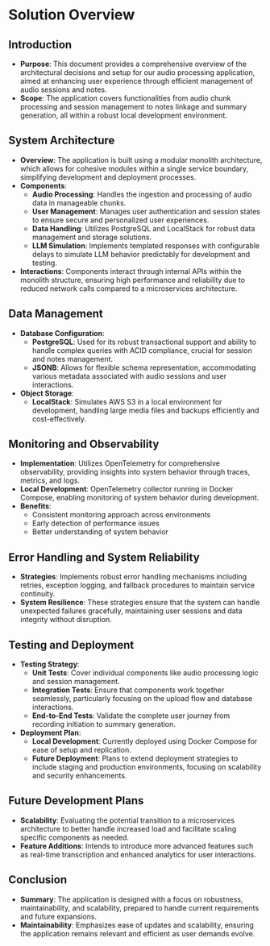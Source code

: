 # Solution Overview

## Introduction
- **Purpose**: This document provides a comprehensive overview of the architectural decisions and setup for our audio processing application, aimed at enhancing user experience through efficient management of audio sessions and notes.
- **Scope**: The application covers functionalities from audio chunk processing and session management to notes linkage and summary generation, all within a robust local development environment.

## System Architecture
- **Overview**: The application is built using a modular monolith architecture, which allows for cohesive modules within a single service boundary, simplifying development and deployment processes.
- **Components**:
  - **Audio Processing**: Handles the ingestion and processing of audio data in manageable chunks.
  - **User Management**: Manages user authentication and session states to ensure secure and personalized user experiences.
  - **Data Handling**: Utilizes PostgreSQL and LocalStack for robust data management and storage solutions.
  - **LLM Simulation**: Implements templated responses with configurable delays to simulate LLM behavior predictably for development and testing.
- **Interactions**: Components interact through internal APIs within the monolith structure, ensuring high performance and reliability due to reduced network calls compared to a microservices architecture.

## Data Management
- **Database Configuration**:
  - **PostgreSQL**: Used for its robust transactional support and ability to handle complex queries with ACID compliance, crucial for session and notes management.
  - **JSONB**: Allows for flexible schema representation, accommodating various metadata associated with audio sessions and user interactions.
- **Object Storage**:
  - **LocalStack**: Simulates AWS S3 in a local environment for development, handling large media files and backups efficiently and cost-effectively.

## Monitoring and Observability
- **Implementation**: Utilizes OpenTelemetry for comprehensive observability, providing insights into system behavior through traces, metrics, and logs.
- **Local Development**: OpenTelemetry collector running in Docker Compose, enabling monitoring of system behavior during development.
- **Benefits**: 
  - Consistent monitoring approach across environments
  - Early detection of performance issues
  - Better understanding of system behavior

## Error Handling and System Reliability
- **Strategies**: Implements robust error handling mechanisms including retries, exception logging, and fallback procedures to maintain service continuity.
- **System Resilience**: These strategies ensure that the system can handle unexpected failures gracefully, maintaining user sessions and data integrity without disruption.

## Testing and Deployment
- **Testing Strategy**:
  - **Unit Tests**: Cover individual components like audio processing logic and session management.
  - **Integration Tests**: Ensure that components work together seamlessly, particularly focusing on the upload flow and database interactions.
  - **End-to-End Tests**: Validate the complete user journey from recording initiation to summary generation.
- **Deployment Plan**:
  - **Local Development**: Currently deployed using Docker Compose for ease of setup and replication.
  - **Future Deployment**: Plans to extend deployment strategies to include staging and production environments, focusing on scalability and security enhancements.

## Future Development Plans
- **Scalability**: Evaluating the potential transition to a microservices architecture to better handle increased load and facilitate scaling specific components as needed.
- **Feature Additions**: Intends to introduce more advanced features such as real-time transcription and enhanced analytics for user interactions.

## Conclusion
- **Summary**: The application is designed with a focus on robustness, maintainability, and scalability, prepared to handle current requirements and future expansions.
- **Maintainability**: Emphasizes ease of updates and scalability, ensuring the application remains relevant and efficient as user demands evolve.
